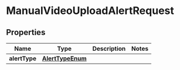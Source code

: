 
# ManualVideoUploadAlertRequest

## Properties
Name | Type | Description | Notes
------------ | ------------- | ------------- | -------------
**alertType** | [**AlertTypeEnum**](AlertTypeEnum.md) |  | 



